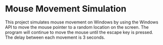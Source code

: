# Mouse Movement Simulation

This project simulates mouse movement on Windows by using the Windows API to move the mouse pointer to a random location on the screen. The program will continue to move the mouse until the escape key is pressed. The delay between each movement is 3 seconds.
